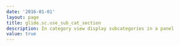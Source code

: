 ```yaml
---
date: '2016-01-01'
layout: page
title: glide.sc.use_sub_cat_section
description: In category view display subcategories in a panel
value: true
---
```

